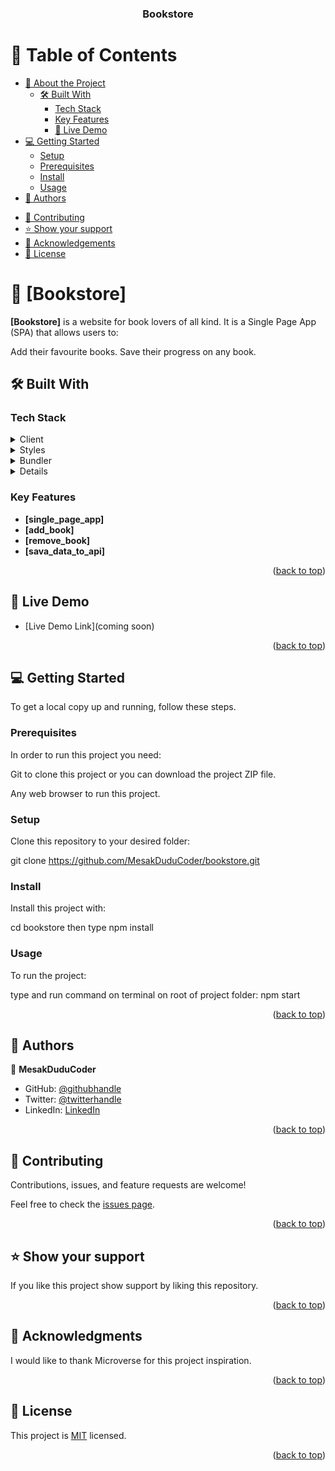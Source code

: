 <a name="readme-top"></a>

<div align="center">
  <!-- You are encouraged to replace this logo with your own! Otherwise you can also remove it. -->

  <h3><b>Bookstore</b></h3>

</div>

<!-- TABLE OF CONTENTS -->

# 📗 Table of Contents

- [📖 About the Project](#about-project)
  - [🛠 Built With](#built-with)
    - [Tech Stack](#tech-stack)
    - [Key Features](#key-features)
    - [🚀 Live Demo](#live-demo) 
- [💻 Getting Started](#getting-started)
  - [Setup](#setup)
  - [Prerequisites](#prerequisites)
  - [Install](#install)
  - [Usage](#usage)
- [👥 Authors](#authors)
<!-- - [🔭 Future Features](#future-features) -->
- [🤝 Contributing](#contributing)
- [⭐️ Show your support](#support)
- [🙏 Acknowledgements](#acknowledgements)
- [📝 License](#license)

<!-- PROJECT DESCRIPTION -->

# 📖 [Bookstore] <a name="about-project"></a>

**[Bookstore]** is a website for book lovers of all kind. It is a Single Page App (SPA) that allows users to:

Add their favourite books.
Save their progress on any book.

## 🛠 Built With <a name="built-with"></a>

### Tech Stack <a name="tech-stack"></a>

<details>
  <summary>Client</summary>
  <ul>
    <li><a href="https://html.com/">HTML</a></li>
  </ul>
</details>

<details>
  <summary>Styles</summary>
  <ul>
    <li><a href="https://www.css3.com/">CSS</a></li>
  </ul>
</details>

<details>

<summary>Bundler</summary>
  <ul>
    <li><a href="https://react.dev/">React JS/a></li>
  </ul>
</details>
<details>

<summary>Language</summary>
  <ul>
    <li><a href="https://developer.mozilla.org/en-US/">Javascript</a></li>
  </ul>
</details>

<!-- Features -->

### Key Features <a name="key-features"></a>

- **[single_page_app]**
- **[add_book]**
- **[remove_book]**
- **[sava_data_to_api]**

<p align="right">(<a href="#readme-top">back to top</a>)</p>

<!-- LIVE DEMO -->

## 🚀 Live Demo <a name="live-demo"></a>

- [Live Demo Link](coming soon)

<p align="right">(<a href="#readme-top">back to top</a>)</p>

<!-- GETTING STARTED -->

## 💻 Getting Started <a name="getting-started"></a>

To get a local copy up and running, follow these steps.

### Prerequisites

In order to run this project you need:

  Git to clone this project or you can download the project ZIP file.

  Any web browser to run this project.

### Setup

Clone this repository to your desired folder:

git clone https://github.com/MesakDuduCoder/bookstore.git

### Install

Install this project with:

  cd bookstore
  then type npm install

### Usage

To run the project:

type and run command on terminal on root of project folder: npm start


<p align="right">(<a href="#readme-top">back to top</a>)</p>

<!-- AUTHORS -->

## 👥 Authors <a name="authors"></a>

👤 **MesakDuduCoder**

- GitHub: [@githubhandle](https://github.com/MesakDuduCoder)
- Twitter: [@twitterhandle](https://twitter.com/mesak_10)
- LinkedIn: [LinkedIn](https://www.linkedin.com/in/mesak-lalrindika/)

<p align="right">(<a href="#readme-top">back to top</a>)</p>

<!-- FUTURE FEATURES -->

 <!-- ## 🔭 Future Features <a name="future-features"></a>

- [ ] **[styling]**

<p align="right">(<a href="#readme-top">back to top</a>)</p>  -->

<!-- CONTRIBUTING -->

## 🤝 Contributing <a name="contributing"></a>

Contributions, issues, and feature requests are welcome!

Feel free to check the [issues page](../../issues/).

<p align="right">(<a href="#readme-top">back to top</a>)</p>

<!-- SUPPORT -->

## ⭐️ Show your support <a name="support"></a>

If you like this project show support by liking this repository.

<p align="right">(<a href="#readme-top">back to top</a>)</p>

<!-- ACKNOWLEDGEMENTS -->

## 🙏 Acknowledgments <a name="acknowledgements"></a>

I would like to thank Microverse for this project inspiration.

<p align="right">(<a href="#readme-top">back to top</a>)</p>


<!-- LICENSE -->

## 📝 License <a name="license"></a>

This project is [MIT](./LICENSE) licensed.

<p align="right">(<a href="#readme-top">back to top</a>)</p>
